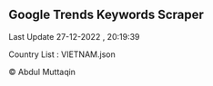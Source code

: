 

## Google Trends Keywords Scraper 
 
Last Update 27-12-2022 , 20:19:39

Country List :
VIETNAM.json



© Abdul Muttaqin 
